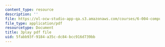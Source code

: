 ```yaml
---
content_type: resource
description: ''
file: https://ol-ocw-studio-app-qa.s3.amazonaws.com/courses/6-004-computation-structures-spring-2017/5fabb93f9184a35cdc84bcc916d739bb_uUKJPnwlbRI.pdf
file_type: application/pdf
resourcetype: Document
title: 3play pdf file
uid: 5fabb93f-9184-a35c-dc84-bcc916d739bb
---
```


